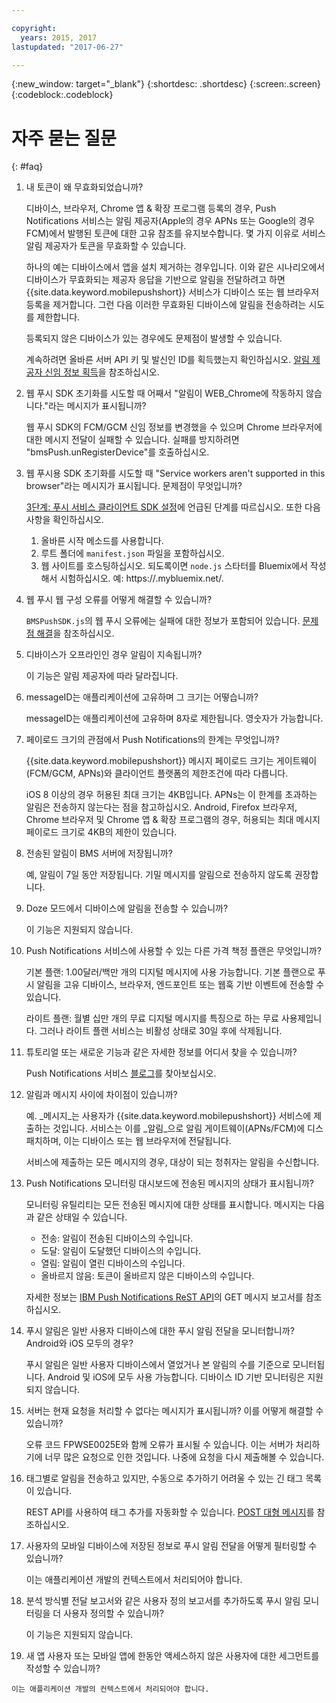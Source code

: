 ```yaml
---

copyright:
  years: 2015, 2017
lastupdated: "2017-06-27"

---
```

{:new_window: target="_blank"}
{:shortdesc: .shortdesc}
{:screen:.screen}
{:codeblock:.codeblock}


# 자주 묻는 질문 
{: #faq}


1. 내 토큰이 왜 무효화되었습니까?
	
	디바이스, 브라우저, Chrome 앱 & 확장 프로그램 등록의 경우, Push Notifications 서비스는 알림 제공자(Apple의 경우 APNs 또는 Google의 경우 FCM)에서 발행된 토큰에 대한 고유 참조를 유지보수합니다. 몇 가지 이유로 서비스 알림 제공자가 토큰을 무효화할 수 있습니다.  

	하나의 예는 디바이스에서 앱을 설치 제거하는 경우입니다. 이와 같은 시나리오에서 디바이스가 무효화되는 제공자 응답을 기반으로 알림을 전달하려고 하면 {{site.data.keyword.mobilepushshort}} 서비스가 디바이스 또는 웹 브라우저 등록을 제거합니다. 그런 다음 이러한 무효화된 디바이스에 알림을 전송하려는 시도를 제한합니다.  

	등록되지 않은 디바이스가 있는 경우에도 문제점이 발생할 수 있습니다.

	계속하려면 올바른 서버 API 키 및 발신인 ID를 획득했는지 확인하십시오. [알림 제공자 신임 정보 획득](push_step_1.html)을 참조하십시오.


2. 웹 푸시 SDK 초기화를 시도할 때 어째서 "알림이 WEB_Chrome에 작동하지 않습니다."라는 메시지가 표시됩니까?

	웹 푸시 SDK의 FCM/GCM 신임 정보를 변경했을 수 있으며 Chrome 브라우저에 대한 메시지 전달이 실패할 수 있습니다. 실패를 방지하려면 "bmsPush.unRegisterDevice"를 호출하십시오. 

3. 웹 푸시용 SDK 초기화를 시도할 때 "Service workers aren't supported in this browser"라는 메시지가 표시됩니다. 문제점이 무엇입니까?  

	[3단계: 푸시 서비스 클라이언트 SDK 설정](push_step_3.html)에 언급된 단계를 따르십시오.	또한 다음 사항을 확인하십시오. 
 
	1. 올바른 시작 메소드를 사용합니다.  
	1. 루트 폴더에 `manifest.json` 파일을 포함하십시오. 
	1. 웹 사이트를 호스팅하십시오. 되도록이면 `node.js` 스타터를 Bluemix에서 작성해서 시험하십시오. 예: https://<mysamplewebsite>.mybluemix.net/.	

4. 웹 푸시 웹 구성 오류를 어떻게 해결할 수 있습니까?

	`BMSPushSDK.js`의 웹 푸시 오류에는 실패에 대한 정보가 포함되어 있습니다. [문제점 해결](push_troubleshooting.html)을 참조하십시오. 	

5. 디바이스가 오프라인인 경우 알림이 지속됩니까?

	이 기능은 알림 제공자에 따라 달라집니다. 	

6. messageID는 애플리케이션에 고유하며 그 크기는 어떻습니까?

	messageID는 애플리케이션에 고유하며 8자로 제한됩니다. 영숫자가 가능합니다.

7. 페이로드 크기의 관점에서 Push Notifications의 한계는 무엇입니까?

	{{site.data.keyword.mobilepushshort}} 메시지 페이로드 크기는 게이트웨이(FCM/GCM, APNs)와 클라이언트 플랫폼의 제한조건에 따라 다릅니다.  

	iOS 8 이상의 경우 허용된 최대 크기는 4KB입니다. APNs는 이 한계를 초과하는 알림은 전송하지 않는다는 점을 참고하십시오. Android, Firefox 브라우저, Chrome 브라우저 및 Chrome 앱 & 확장 프로그램의 경우, 허용되는 최대 메시지 페이로드 크기로 4KB의 제한이 있습니다. 	

8. 전송된 알림이 BMS 서버에 저장됩니까?

	예, 알림이 7일 동안 저장됩니다. 기밀 메시지를 알림으로 전송하지 않도록 권장합니다.

9. Doze 모드에서 디바이스에 알림을 전송할 수 있습니까?

	이 기능은 지원되지 않습니다. 	

10. Push Notifications 서비스에 사용할 수 있는 다른 가격 책정 플랜은 무엇입니까?

	기본 플랜: 1.00달러/백만 개의 디지털 메시지에 사용 가능합니다. 기본 플랜으로 푸시 알림을 고유 디바이스, 브라우저, 엔드포인트 또는 웹훅 기반 이벤트에 전송할 수 있습니다. 

	라이트 플랜: 월별 십만 개의 무료 디지털 메시지를 특징으로 하는 무료 사용제입니다. 그러나 라이트 플랜 서비스는 비활성 상태로 30일 후에 삭제됩니다. 	

11. 튜토리얼 또는 새로운 기능과 같은 자세한 정보를 어디서 찾을 수 있습니까?

	Push Notifications 서비스 [블로그](http://push-notification-service.mybluemix.net/)를 찾아보십시오.	

12. 알림과 메시지 사이에 차이점이 있습니까?

	예. _메시지_는 사용자가 {{site.data.keyword.mobilepushshort}} 서비스에 제출하는 것입니다. 서비스는 이를 _알림_으로 알림 게이트웨이(APNs/FCM)에 디스패치하며, 이는 디바이스 또는 웹 브라우저에 전달됩니다.

	서비스에 제출하는 모든 메시지의 경우, 대상이 되는 청취자는 알림을 수신합니다. 	

13. Push Notifications 모니터링 대시보드에 전송된 메시지의 상태가 표시됩니까?

	모니터링 유틸리티는 모든 전송된 메시지에 대한 상태를 표시합니다. 메시지는 다음과 같은 상태일 수 있습니다. 
	
	- 전송: 알림이 전송된 디바이스의 수입니다.
	- 도달: 알림이 도달했던 디바이스의 수입니다.
	- 열림: 알림이 열린 디바이스의 수입니다.
	- 올바르지 않음: 토큰이 올바르지 않은 디바이스의 수입니다.

	자세한 정보는 [IBM Push Notifications ReST API](https://mobile.ng.bluemix.net/imfpush/)의 GET 메시지 보고서를 참조하십시오.	

14. 푸시 알림은 일반 사용자 디바이스에 대한 푸시 알림 전달을 모니터합니까? Android와 iOS 모두의 경우?

	푸시 알림은 일반 사용자 디바이스에서 열었거나 본 알림의 수를 기준으로 모니터됩니다. Android 및 iOS에 모두 사용 가능합니다. 디바이스 ID 기반 모니터링은 지원되지 않습니다.  

15. 서버는 현재 요청을 처리할 수 없다는 메시지가 표시됩니까? 이를 어떻게 해결할 수 있습니까?

	오류 코드 FPWSE0025E와 함께 오류가 표시될 수 있습니다. 이는 서버가 처리하기에 너무 많은 요청으로 인한 것입니다. 나중에 요청을 다시 제출해볼 수 있습니다.	

16. 태그별로 알림을 전송하고 있지만, 수동으로 추가하기 어려울 수 있는 긴 태그 목록이 있습니다.  
	
	REST API를 사용하여 태그 추가를 자동화할 수 있습니다. [POST 대형 메시지](https://mobile.ng.bluemix.net/imfpush/)를 참조하십시오.

17. 사용자의 모바일 디바이스에 저장된 정보로 푸시 알림 전달을 어떻게 필터링할 수 있습니까?

	이는 애플리케이션 개발의 컨텍스트에서 처리되어야 합니다.

18. 분석 방식별 전달 보고서와 같은 사용자 정의 보고서를 추가하도록 푸시 알림 모니터링을 더 사용자 정의할 수 있습니까?

	이 기능은 지원되지 않습니다. 

19.  새 앱 사용자 또는 모바일 앱에 한동안 액세스하지 않은 사용자에 대한 세그먼트를 작성할 수 있습니까?

	이는 애플리케이션 개발의 컨텍스트에서 처리되어야 합니다.


	


	
	




	


